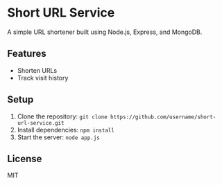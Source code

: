 # Short URL Service

A simple URL shortener built using Node.js, Express, and MongoDB.

## Features
- Shorten URLs
- Track visit history

## Setup
1. Clone the repository: `git clone https://github.com/username/short-url-service.git`
2. Install dependencies: `npm install`
3. Start the server: `node app.js`

## License
MIT
